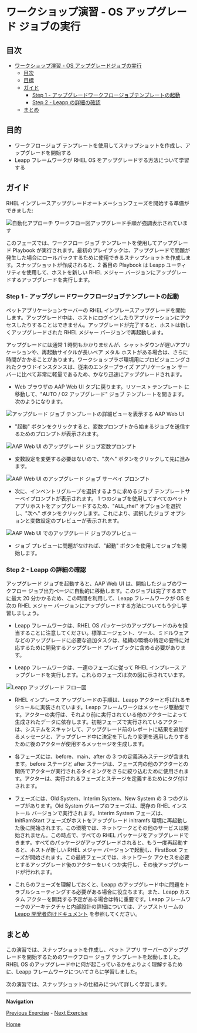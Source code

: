 # ワークショップ演習 - OS アップグレード ジョブの実行

## 目次

- [ワークショップ演習 - OS アップグレードジョブの実行](#workshop-exercise---os-アップグレードジョブの実行)
  - [目次](#目次)
  - [目標](#目標)
  - [ガイド](#ガイド)
    - [Step 1 - アップグレードワークフロージョブテンプレートの起動](#step-1---アップグレードワークフロージョブテンプレートの起動)
    - [Step 2 - Leapp の詳細の確認](#step-2---leapp-の詳細の確認)
  - [まとめ](#まとめ)

## 目的

* ワークフロージョブ テンプレートを使用してスナップショットを作成し、アップグレードを開始する
* Leapp フレームワークが RHEL OS をアップグレードする方法について学習する

## ガイド

RHEL インプレースアップグレードオートメーションフェーズを開始する準備ができました:

![自動化アプローチ ワークフロー図アップグレード手順が強調表示されています](images/ripu-workflow-hl-upgrade.svg)

このフェーズでは、ワークフロー ジョブ テンプレートを使用してアップグレード Playbook が実行されます。最初のプレイブックは、アップグレードで問題が発生した場合にロールバックするために使用できるスナップショットを作成します。スナップショットが作成されると、2 番目の Playbook は Leapp ユーティリティを使用して、ホストを新しい RHEL メジャー バージョンにアップグレードするアップグレードを実行します。

### Step 1 - アップグレードワークフロージョブテンプレートの起動

ペットアプリケーションサーバーの RHEL インプレースアップグレードを開始します。アップグレード中は、ホストにログインしたりアプリケーションにアクセスしたりすることはできません。アップグレードが完了すると、ホストは新しくアップグレードされた RHEL メジャー バージョンで再起動します。

アップグレードには通常 1 時間もかかりませんが、シャットダウンが遅いアプリケーションや、再起動サイクルが長いベア メタル ホストがある場合は、さらに時間がかかることがあります。ワークショップラボ環境用にプロビジョニングされたクラウドインスタンスは、従来のエンタープライズ アプリケーション サーバーに比べて非常に軽量であるため、かなり迅速にアップグレードされます。

- Web ブラウザの AAP Web UI タブに戻ります。リソース > テンプレート に移動して、"AUTO / 02 アップグレード" ジョブ テンプレートを開きます。次のようになります。

![アップグレード ジョブ テンプレートの詳細ビューを表示する AAP Web UI](images/upgrade_template.svg)

- "起動" ボタンをクリックすると、変数プロンプトから始まるジョブを送信するためのプロンプトが表示されます。

![AAP Web UI のアップグレード ジョブ変数プロンプト](images/upgrade_vars_prompt.svg)

- 変数設定を変更する必要はないので、"次へ" ボタンをクリックして先に進みます。

![AAP Web UI のアップグレード ジョブ サーベイ プロンプト](images/upgrade_survey_prompt.svg)

- 次に、インベントリグループを選択するように求めるジョブ テンプレートサーベイプロンプトが表示されます。 1 つのジョブを使用してすべてのペットアプリホストをアップグレードするため、"ALL_rhel" オプションを選択し、"次へ" ボタンをクリックします。これにより、選択したジョブ オプションと変数設定のプレビューが表示されます。

![AAP Web UI でのアップグレード ジョブのプレビュー](images/upgrade_preview.svg)

- ジョブ プレビューに問題がなければ、"起動" ボタンを使用してジョブを開始します。

### Step 2 - Leapp の詳細の確認

アップグレード ジョブを起動すると、AAP Web UI は、開始したジョブのワークフロー ジョブ出力ページに自動的に移動します。このジョブは完了するまでに最大 20 分かかるため、この時間を利用して、Leapp フレームワークが OS を次の RHEL メジャー バージョンにアップグレードする方法についてもう少し学習しましょう。

- Leapp フレームワークは、RHEL OS パッケージのアップグレードのみを担当することに注意してください。標準エージェント、ツール、ミドルウェアなどのアップグレードに必要な追加タスクは、組織の環境の特定の要件に対応するために開発するアップグレード プレイブックに含める必要があります。

- Leapp フレームワークは、一連のフェーズに従って RHEL インプレース アップグレードを実行します。これらのフェーズは次の図に示されています。

![Leapp アップグレード フロー図](images/inplace-upgrade-workflow-gbg.svg)

- RHEL インプレース アップグレードの手順は、Leapp アクターと呼ばれるモジュールに実装されています。Leapp フレームワークはメッセージ駆動型です。アクターの実行は、それより前に実行されている他のアクターによって生成されたデータに依存します。初期フェーズで実行されているアクターは、システムをスキャンして、アップグレード前のレポートに結果を追加するメッセージと、アップグレード中に決定を下したり変更を適用したりするために後のアクターが使用するメッセージを生成します。

- 各フェーズには、before、main、after の 3 つの定義済みステージが含まれます。before ステージと after ステージは、フェーズ内の他のアクターとの関係でアクターが実行されるタイミングをさらに絞り込むために使用されます。アクターは、実行されるフェーズとステージを定義するためにタグ付けされます。

- フェーズには、Old System、Interim System、New System の 3 つのグループがあります。Old System グループのフェーズは、既存の RHEL インストール バージョンで実行されます。Interim System フェーズは、InitRamStart フェーズがホストをアップグレード initramfs 環境に再起動した後に開始されます。この環境では、ネットワークとその他のサービスは開始されません。この時点で、すべての RHEL パッケージをアップグレードできます。すべてのパッケージがアップグレードされると、もう一度再起動すると、ホストが新しい RHEL メジャー バージョンで起動し、FirstBoot フェーズが開始されます。この最終フェーズでは、ネットワーク アクセスを必要とするアップグレード後のアクターをいくつか実行し、その後アップグレードが行われます。

- これらのフェーズを理解しておくと、Leapp のアップグレード中に問題をトラブルシューティングする必要がある場合に役立ちます。また、Leapp カスタム アクターを開発する予定がある場合は特に重要です。Leapp フレームワークのアーキテクチャと内部設計の詳細については、アップストリームの [Leapp 開発者向けドキュメント](https://leapp.readthedocs.io/en/latest/index.html) を参照してください。

## まとめ

この演習では、スナップショットを作成し、ペット アプリ サーバーのアップグレードを開始するためのワークフロー ジョブ テンプレートを起動しました。RHEL OS のアップグレード中に何が起こっているかをよりよく理解するために、Leapp フレームワークについてさらに学習しました。

次の演習では、スナップショットの仕組みについて詳しく学習します。

---

**Navigation**

[Previous Exercise](../1.6-my-pet-app/README.ja.md) - [Next Exercise](../2.2-snapshots/README.ja.md)

[Home](../README.md)
